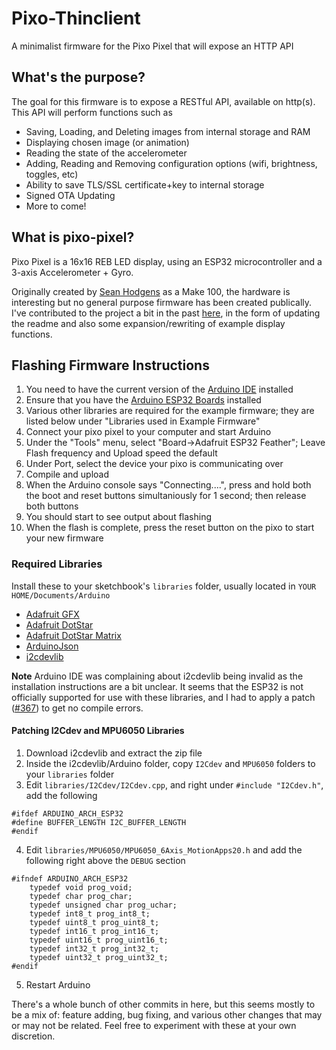 # Pixo-Thinclient

A minimalist firmware for the Pixo Pixel that will expose an HTTP API


## What's the purpose?

The goal for this firmware is to expose a RESTful API, available on http(s). This API will perform functions such as 
* Saving, Loading, and Deleting images from internal storage and RAM
* Displaying chosen image (or animation)
* Reading the state of the accelerometer
* Adding, Reading and Removing configuration options (wifi, brightness, toggles, etc)
* Ability to save TLS/SSL certificate+key to internal storage
* Signed OTA Updating
* More to come!


## What is pixo-pixel?

Pixo Pixel is a 16x16 REB LED display, using an ESP32 microcontroller and a 3-axis Accelerometer + Gyro.

Originally created by [Sean Hodgens](https://github.com/IdleHandsProject/pixopixel) as a Make 100, the hardware is interesting but no general purpose firmware has been created publically. I've contributed to the project a bit in the past [here](https://github.com/alopexc0de/pixopixel/tree/fw_cleanup), in the form of updating the readme and also some expansion/rewriting of example display functions.


## Flashing Firmware Instructions
1. You need to have the current version of the [Arduino IDE](https://arduino.cc) installed
2. Ensure that you have the [Arduino ESP32 Boards](https://github.com/espressif/arduino-esp32) installed 
3. Various other libraries are required for the example firmware; they are listed below under "Libraries used in Example Firmware"
4. Connect your pixo pixel to your computer and start Arduino
5. Under the "Tools" menu, select "Board->Adafruit ESP32 Feather"; Leave Flash frequency and Upload speed the default
6. Under Port, select the device your pixo is communicating over
7. Compile and upload
8. When the Arduino console says "Connecting....", press and hold both the boot and reset buttons simultaniously for 1 second; then release both buttons
9. You should start to see output about flashing
10. When the flash is complete, press the reset button on the pixo to start your new firmware


### Required Libraries
Install these to your sketchbook's `libraries` folder, usually located in `YOUR HOME/Documents/Arduino`

* [Adafruit GFX](https://github.com/adafruit/Adafruit-GFX-Library)
* [Adafruit DotStar](https://github.com/adafruit/Adafruit_DotStar)
* [Adafruit DotStar Matrix](https://github.com/adafruit/Adafruit_DotStarMatrix)
* [ArduinoJson](https://github.com/bblanchon/ArduinoJson)
* [i2cdevlib](https://github.com/jrowberg/i2cdevlib)

**Note** Arduino IDE was complaining about i2cdevlib being invalid as the installation instructions are a bit unclear.
It seems that the ESP32 is not officially supported for use with these libraries, and I had to apply a patch ([#367](https://github.com/jrowberg/i2cdevlib/pull/367)) to get no compile errors.

#### Patching I2Cdev and MPU6050 Libraries
1. Download i2cdevlib and extract the zip file
2. Inside the i2cdevlib/Arduino folder, copy `I2Cdev` and `MPU6050` folders to your `libraries` folder
3. Edit `libraries/I2Cdev/I2Cdev.cpp`, and right under `#include "I2Cdev.h"`, add the following
```
#ifdef ARDUINO_ARCH_ESP32
#define BUFFER_LENGTH I2C_BUFFER_LENGTH
#endif
```
4. Edit `libraries/MPU6050/MPU6050_6Axis_MotionApps20.h` and add the following right above the `DEBUG` section
```
#ifndef ARDUINO_ARCH_ESP32
    typedef void prog_void;
    typedef char prog_char;
    typedef unsigned char prog_uchar;
    typedef int8_t prog_int8_t;
    typedef uint8_t prog_uint8_t;
    typedef int16_t prog_int16_t;
    typedef uint16_t prog_uint16_t;
    typedef int32_t prog_int32_t;
    typedef uint32_t prog_uint32_t;
#endif
```
5. Restart Arduino

There's a whole bunch of other commits in here, but this seems mostly to be a mix of: feature adding, bug fixing, and various other changes that may or may not be related. Feel free to experiment with these at your own discretion.



